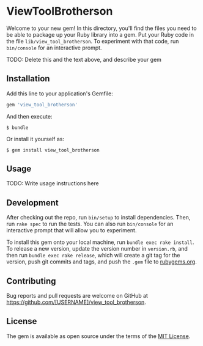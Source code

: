 # ViewToolBrotherson

Welcome to your new gem! In this directory, you'll find the files you need to be able to package up your Ruby library into a gem. Put your Ruby code in the file `lib/view_tool_brotherson`. To experiment with that code, run `bin/console` for an interactive prompt.

TODO: Delete this and the text above, and describe your gem

## Installation

Add this line to your application's Gemfile:

```ruby
gem 'view_tool_brotherson'
```

And then execute:

    $ bundle

Or install it yourself as:

    $ gem install view_tool_brotherson

## Usage

TODO: Write usage instructions here

## Development

After checking out the repo, run `bin/setup` to install dependencies. Then, run `rake spec` to run the tests. You can also run `bin/console` for an interactive prompt that will allow you to experiment.

To install this gem onto your local machine, run `bundle exec rake install`. To release a new version, update the version number in `version.rb`, and then run `bundle exec rake release`, which will create a git tag for the version, push git commits and tags, and push the `.gem` file to [rubygems.org](https://rubygems.org).

## Contributing

Bug reports and pull requests are welcome on GitHub at https://github.com/[USERNAME]/view_tool_brotherson.


## License

The gem is available as open source under the terms of the [MIT License](http://opensource.org/licenses/MIT).


